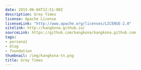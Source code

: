 ```yaml
---
date: 2015-06-04T12:51:00Z
description: Grey Times
license: Apache License
licenseLink: "http://www.apache.org/licenses/LICENSE-2.0"
sitelink: http://kangkona.github.io/
sourceLink: https://github.com/kangkona/kangkona.github.com
tags:
- personal
- blog
- foundation
thumbnail: /img/kangkona-tn.png
title: Grey Times
---
```

